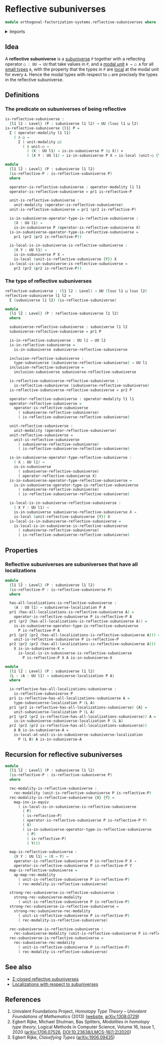 # Reflective subuniverses

```agda
module orthogonal-factorization-systems.reflective-subuniverses where
```

<details><summary>Imports</summary>

```agda
open import foundation.action-on-identifications-functions
open import foundation.cartesian-product-types
open import foundation.dependent-pair-types
open import foundation.equivalences
open import foundation.function-extensionality
open import foundation.function-types
open import foundation.identity-types
open import foundation.propositions
open import foundation.retractions
open import foundation.subuniverses
open import foundation.universe-levels

open import orthogonal-factorization-systems.local-types
open import orthogonal-factorization-systems.localizations-subuniverses
open import orthogonal-factorization-systems.modal-induction
open import orthogonal-factorization-systems.modal-operators
open import orthogonal-factorization-systems.modal-subuniverse-induction
```

</details>

## Idea

A **reflective subuniverse** is a [subuniverse](foundation.subuniverses.md) `P`
together with a reflecting operator `○ : UU → UU` that take values in `P`, and a
[modal unit](orthogonal-factorization-systems.modal-operators.md) `A → ○ A` for
all [small types](foundation-core.small-types.md) `A`, with the property that
the types in `P` are [local](orthogonal-factorization-systems.local-types.md) at
the modal unit for every `A`. Hence the modal types with respect to `○` are
precisely the types in the reflective subuniverse.

## Definitions

### The predicate on subuniverses of being reflective

```agda
is-reflective-subuniverse :
  {l1 l2 : Level} (P : subuniverse l1 l2) → UU (lsuc l1 ⊔ l2)
is-reflective-subuniverse {l1} P =
  Σ ( operator-modality l1 l1)
    ( λ ○ →
      Σ ( unit-modality ○)
        ( λ unit-○ →
          ( (X : UU l1) → is-in-subuniverse P (○ X)) ×
          ( (X Y : UU l1) → is-in-subuniverse P X → is-local (unit-○ {Y}) X)))
```

```agda
module _
  {l1 l2 : Level} (P : subuniverse l1 l2)
  (is-reflective-P : is-reflective-subuniverse P)
  where

  operator-is-reflective-subuniverse : operator-modality l1 l1
  operator-is-reflective-subuniverse = pr1 is-reflective-P

  unit-is-reflective-subuniverse :
    unit-modality (operator-is-reflective-subuniverse)
  unit-is-reflective-subuniverse = pr1 (pr2 is-reflective-P)

  is-in-subuniverse-operator-type-is-reflective-subuniverse :
    (X : UU l1) →
    is-in-subuniverse P (operator-is-reflective-subuniverse X)
  is-in-subuniverse-operator-type-is-reflective-subuniverse =
    pr1 (pr2 (pr2 is-reflective-P))

  is-local-is-in-subuniverse-is-reflective-subuniverse :
    (X Y : UU l1) →
    is-in-subuniverse P X →
    is-local (unit-is-reflective-subuniverse {Y}) X
  is-local-is-in-subuniverse-is-reflective-subuniverse =
    pr2 (pr2 (pr2 is-reflective-P))
```

### The type of reflective subuniverses

```agda
reflective-subuniverse : (l1 l2 : Level) → UU (lsuc l1 ⊔ lsuc l2)
reflective-subuniverse l1 l2 =
  Σ (subuniverse l1 l2) (is-reflective-subuniverse)
```

```agda
module _
  {l1 l2 : Level} (P : reflective-subuniverse l1 l2)
  where

  subuniverse-reflective-subuniverse : subuniverse l1 l2
  subuniverse-reflective-subuniverse = pr1 P

  is-in-reflective-subuniverse : UU l1 → UU l2
  is-in-reflective-subuniverse =
    is-in-subuniverse subuniverse-reflective-subuniverse

  inclusion-reflective-subuniverse :
    type-subuniverse (subuniverse-reflective-subuniverse) → UU l1
  inclusion-reflective-subuniverse =
    inclusion-subuniverse subuniverse-reflective-subuniverse

  is-reflective-subuniverse-reflective-subuniverse :
    is-reflective-subuniverse (subuniverse-reflective-subuniverse)
  is-reflective-subuniverse-reflective-subuniverse = pr2 P

  operator-reflective-subuniverse : operator-modality l1 l1
  operator-reflective-subuniverse =
    operator-is-reflective-subuniverse
      ( subuniverse-reflective-subuniverse)
      ( is-reflective-subuniverse-reflective-subuniverse)

  unit-reflective-subuniverse :
    unit-modality (operator-reflective-subuniverse)
  unit-reflective-subuniverse =
    unit-is-reflective-subuniverse
      ( subuniverse-reflective-subuniverse)
      ( is-reflective-subuniverse-reflective-subuniverse)

  is-in-subuniverse-operator-type-reflective-subuniverse :
    ( X : UU l1) →
    is-in-subuniverse
      ( subuniverse-reflective-subuniverse)
      ( operator-reflective-subuniverse X)
  is-in-subuniverse-operator-type-reflective-subuniverse =
    is-in-subuniverse-operator-type-is-reflective-subuniverse
      ( subuniverse-reflective-subuniverse)
      ( is-reflective-subuniverse-reflective-subuniverse)

  is-local-is-in-subuniverse-reflective-subuniverse :
    ( X Y : UU l1) →
    is-in-subuniverse subuniverse-reflective-subuniverse X →
    is-local (unit-reflective-subuniverse {Y}) X
  is-local-is-in-subuniverse-reflective-subuniverse =
    is-local-is-in-subuniverse-is-reflective-subuniverse
      ( subuniverse-reflective-subuniverse)
      ( is-reflective-subuniverse-reflective-subuniverse)
```

## Properties

### Reflective subuniverses are subuniverses that have all localizations

```agda
module _
  {l1 l2 : Level} (P : subuniverse l1 l2)
  (is-reflective-P : is-reflective-subuniverse P)
  where

  has-all-localizations-is-reflective-subuniverse :
    (A : UU l1) → subuniverse-localization P A
  pr1 (has-all-localizations-is-reflective-subuniverse A) =
    operator-is-reflective-subuniverse P is-reflective-P A
  pr1 (pr2 (has-all-localizations-is-reflective-subuniverse A)) =
    is-in-subuniverse-operator-type-is-reflective-subuniverse
      P is-reflective-P A
  pr1 (pr2 (pr2 (has-all-localizations-is-reflective-subuniverse A))) =
    unit-is-reflective-subuniverse P is-reflective-P
  pr2 (pr2 (pr2 (has-all-localizations-is-reflective-subuniverse A)))
    X is-in-subuniverse-X =
      is-local-is-in-subuniverse-is-reflective-subuniverse
        P is-reflective-P X A is-in-subuniverse-X

module _
  {l1 l2 : Level} (P : subuniverse l1 l2)
  (L : (A : UU l1) → subuniverse-localization P A)
  where

  is-reflective-has-all-localizations-subuniverse :
    is-reflective-subuniverse P
  pr1 is-reflective-has-all-localizations-subuniverse A =
    type-subuniverse-localization P (L A)
  pr1 (pr2 is-reflective-has-all-localizations-subuniverse) {A} =
    unit-subuniverse-localization P (L A)
  pr1 (pr2 (pr2 is-reflective-has-all-localizations-subuniverse)) A =
    is-in-subuniverse-subuniverse-localization P (L A)
  pr2 (pr2 (pr2 is-reflective-has-all-localizations-subuniverse))
    A B is-in-subuniverse-A =
    is-local-at-unit-is-in-subuniverse-subuniverse-localization
      P (L B) A is-in-subuniverse-A
```

## Recursion for reflective subuniverses

```agda
module _
  {l1 l2 : Level} (P : subuniverse l1 l2)
  (is-reflective-P : is-reflective-subuniverse P)
  where

  rec-modality-is-reflective-subuniverse :
    rec-modality (unit-is-reflective-subuniverse P is-reflective-P)
  rec-modality-is-reflective-subuniverse {X} {Y} =
    map-inv-is-equiv
      ( is-local-is-in-subuniverse-is-reflective-subuniverse
        ( P)
        ( is-reflective-P)
        ( operator-is-reflective-subuniverse P is-reflective-P Y)
        ( X)
        ( is-in-subuniverse-operator-type-is-reflective-subuniverse
          ( P)
          ( is-reflective-P)
          ( Y)))

  map-is-reflective-subuniverse :
    {X Y : UU l1} → (X → Y) →
    operator-is-reflective-subuniverse P is-reflective-P X →
    operator-is-reflective-subuniverse P is-reflective-P Y
  map-is-reflective-subuniverse =
    ap-map-rec-modality
      ( unit-is-reflective-subuniverse P is-reflective-P)
      ( rec-modality-is-reflective-subuniverse)

  strong-rec-subuniverse-is-reflective-subuniverse :
    strong-rec-subuniverse-modality
      ( unit-is-reflective-subuniverse P is-reflective-P)
  strong-rec-subuniverse-is-reflective-subuniverse =
    strong-rec-subuniverse-rec-modality
      ( unit-is-reflective-subuniverse P is-reflective-P)
      ( rec-modality-is-reflective-subuniverse)

  rec-subuniverse-is-reflective-subuniverse :
    rec-subuniverse-modality (unit-is-reflective-subuniverse P is-reflective-P)
  rec-subuniverse-is-reflective-subuniverse =
    rec-subuniverse-rec-modality
      ( unit-is-reflective-subuniverse P is-reflective-P)
      ( rec-modality-is-reflective-subuniverse)
```

## See also

- [Σ-closed reflective subuniverses](orthogonal-factorization-systems.sigma-closed-reflective-subuniverses.md)
- [Localizations with respect to subuniverses](orthogonal-factorization-systems.localizations-subuniverses.md)

## References

1. Univalent Foundations Project, _Homotopy Type Theory – Univalent Foundations
   of Mathematics_ (2013) ([website](https://homotopytypetheory.org/book/),
   [arXiv:1308.0729](https://arxiv.org/abs/1308.0729))
2. Egbert Rijke, Michael Shulman, Bas Spitters, _Modalities in homotopy type
   theory_, Logical Methods in Computer Science, Volume 16, Issue 1, 2020
   ([arXiv:1706.07526](https://arxiv.org/abs/1706.07526),
   [DOI:10.23638/LMCS-16(1:2)2020](https://doi.org/10.23638/LMCS-16%281%3A2%292020))
3. Egbert Rijke, _Classifying Types_
   ([arXiv:1906.09435](https://arxiv.org/abs/1906.09435))
